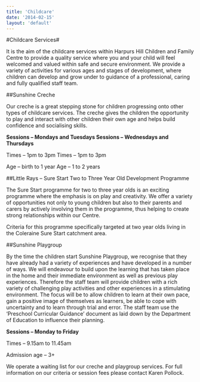 ```yaml
---
title: 'Childcare'
date: '2014-02-15'
layout: 'default'
---
```

#Childcare Services#

It is the aim of the childcare services within Harpurs Hill Children and Family Centre to provide a quality service where you and your child will feel welcomed and valued within safe and secure environment.  We provide a variety of activities for various ages and stages of development, where children can develop and grow under to guidance of a professional, caring and fully qualified staff team.  

##Sunshine Creche

Our creche is a great stepping stone for children progressing onto other types of childcare services.  The creche gives the children the opportunity to play and interact with other children their own age and helps build confidence and socialising skills.  

**Sessions – Mondays and Tuesdays 			Sessions – Wednesdays and Thursdays** 

Times      – 1pm to 3pm 				Times      – 1pm to 3pm 

Age          – birth to 1 year 				Age          – 1 to 2 years 

##Little Rays – Sure Start Two to Three Year Old Development Programme 

The Sure Start programme for two to three year olds is an exciting programme where the emphasis is on play and creativity.  We offer a variety of opportunities not only to young children but also to their parents and carers by actively involving them in the programme, thus helping to create strong relationships within our Centre.  

Criteria for this programme specifically targeted at two year olds  living in the Coleraine Sure Start catchment area.  

##Sunshine Playgroup

By the time the children start Sunshine Playgroup, we recognise that they have already had a variety of experiences and have developed in a number of ways.  We will endeavour to build upon the learning that has taken place in the home and their immediate environment as well as previous play experiences.  Therefore the staff team will provide children with a rich variety of challenging play activities and other experiences in a stimulating environment.  The focus will be to allow children to learn at their own pace, gain a positive image of themselves as learners, be able to cope with uncertainty and to learn through trial and error.  The staff team use the ‘Preschool Curricular Guidance’ document as laid down by the Department of Education to influence their planning.  

**Sessions – Monday to Friday** 				

Times – 9.15am to 11.45am 

Admission age – 3+ 

We operate a waiting list for our creche and playgroup services.  For full information on our criteria or session fees please contact Karen Pollock.  

